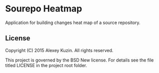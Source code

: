 Sourepo Heatmap
==============
Application for building changes heat map of a source repository.

License
-------
Copyright (C) 2015 Alexey Kuzin. All rights reserved.

This project is governed by the BSD New license. For details see the file
titled LICENSE in the project root folder.
